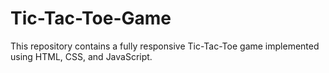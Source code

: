 # Tic-Tac-Toe-Game
This repository contains a fully responsive Tic-Tac-Toe game implemented using HTML, CSS, and JavaScript.
